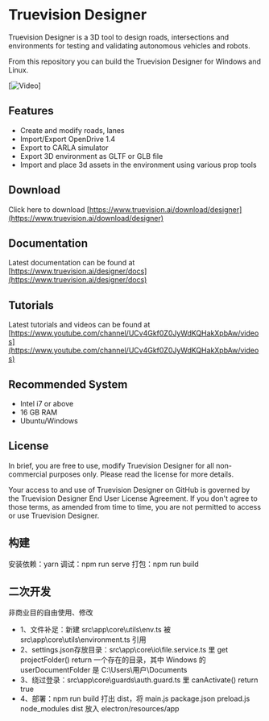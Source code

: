 # Truevision Designer

Truevision Designer is a 3D tool to design roads, intersections and environments for testing and validating autonomous vehicles and robots.

From this repository you can build the Truevision Designer for Windows and Linux.

[![Video](docs/img/welcome.jpg)]


## Features

- Create and modify roads, lanes
- Import/Export OpenDrive 1.4
- Export to CARLA simulator
- Export 3D environment as GLTF or GLB file
- Import and place 3d assets in the environment using various prop tools

## Download

Click here to download [https://www.truevision.ai/download/designer](https://www.truevision.ai/download/designer)

## Documentation

Latest documentation can be found at [https://www.truevision.ai/designer/docs](https://www.truevision.ai/designer/docs)

## Tutorials

Latest tutorials and videos can be found at [https://www.youtube.com/channel/UCv4Gkf0Z0JyWdKQHakXpbAw/videos](https://www.youtube.com/channel/UCv4Gkf0Z0JyWdKQHakXpbAw/videos)

## Recommended System
- Intel i7 or above
- 16 GB RAM
- Ubuntu/Windows

## License

In brief, you are free to use, modify Truevision Designer for all non-commercial purposes only. Please read the license for more details.

Your access to and use of Truevision Designer on GitHub is governed by the Truevision Designer End User License Agreement. If you don't agree to those terms, as amended from time to time, you are not permitted to access or use Truevision Designer.

## 构建
安装依赖：yarn
调试：npm run serve
打包：npm run build

## 二次开发
非商业目的自由使用、修改
- 1、文件补足：新建 src\app\core\utils\env.ts 被 src\app\core\utils\environment.ts 引用
- 2、settings.json存放目录：src\app\core\io\file.service.ts 里 get projectFolder() return 一个存在的目录，其中 Windows 的 userDocumentFolder 是 C:\Users\用户\Documents
- 3、绕过登录：src\app\core\guards\auth.guard.ts 里 canActivate() return true 
- 4、部署：npm run build 打出 dist，将 main.js package.json preload.js node_modules dist 放入 electron/resources/app

